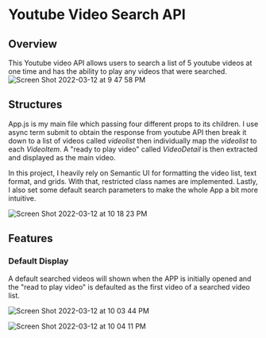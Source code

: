 # Youtube Video Search API

## Overview
This Youtube video API allows users to search a list of 5 youtube videos at one time and has the ability to play any videos that were searched.
![Screen Shot 2022-03-12 at 9 47 58 PM](https://user-images.githubusercontent.com/84875731/158046903-3a9f42d9-27d9-42a6-b313-9eb3f9ed0ec4.png)

## Structures

App.js is my main file which passing four different props to its children. I use async term submit to obtain the response from youtube API then break it down to a list of videos called *videolist* then individually map the *videolist* to each *VideoItem*. A "ready to play video" called *VideoDetail* is then extracted and displayed as the main video.  

In this project, I heavily rely on Semantic UI for formatting the video list, text format, and grids. With that, restricted class names are implemented. Lastly, I also set some default search parameters to make the whole App a bit more intuitive.

![Screen Shot 2022-03-12 at 10 18 23 PM](https://user-images.githubusercontent.com/84875731/158047642-c07c3d05-7415-4182-99af-b861fbb54d79.png)


## Features

### Default Display
A default searched videos will shown when the APP is initially opened and the "read to play video" is defaulted as the first video of a searched video list.

![Screen Shot 2022-03-12 at 10 03 44 PM](https://user-images.githubusercontent.com/84875731/158047240-3a97654c-f73a-49d5-ad4e-ac622f5c453b.png)

![Screen Shot 2022-03-12 at 10 04 11 PM](https://user-images.githubusercontent.com/84875731/158047251-86323d00-a84b-4088-ba2b-d0a5ddc67962.png)


### 
